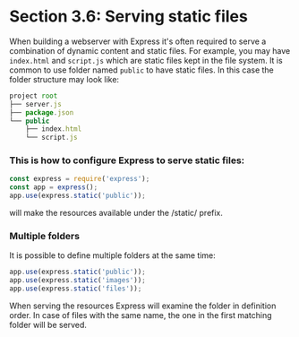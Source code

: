 # Section 3.6: Serving static files

When building a webserver with Express it's often required to serve a combination 
of dynamic content and static files.
For example, you may have `index.html` and `script.js` which are static files kept 
in the file system.
It is common to use folder named `public` to have static files. In this case the folder structure may look like:

```js
project root
├── server.js
├── package.json
└── public
    ├── index.html
    └── script.js
```
### This is how to configure Express to serve static files:
```js
const express = require('express');
const app = express();
app.use(express.static('public'));
```
will make the resources available under the /static/ prefix.

### Multiple folders
It is possible to define multiple folders at the same time:
```js
app.use(express.static('public'));
app.use(express.static('images'));
app.use(express.static('files'));
```
When serving the resources Express will examine the folder in definition order. 
In case of files with the same name, the one in the first matching folder will 
be served.
